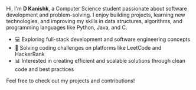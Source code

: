Hi, I'm **D Kanishk**, a Computer Science student passionate about software development and problem-solving. I enjoy building projects, learning new technologies, and improving my skills in data structures, algorithms, and programming languages like Python, Java, and C.  

- 💻 Exploring full-stack development and software engineering concepts  
- 🧩 Solving coding challenges on platforms like LeetCode and HackerRank  
- 📊 Interested in creating efficient and scalable solutions through clean code and best practices  

Feel free to check out my projects and contributions!
